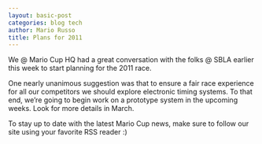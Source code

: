 ```yaml
---
layout: basic-post
categories: blog tech
author: Mario Russo
title: Plans for 2011
---
```

<p>We @ Mario Cup HQ had a great conversation with the folks @ SBLA earlier this week to start planning for the 2011 race. </p>
<p>One nearly unanimous suggestion was that to ensure a fair race experience for all our competitors we should explore electronic timing systems. To that end, we&#8217;re going to begin work on a prototype system in the upcoming weeks. Look for more details in March.</p>
<p>To stay up to date with the latest Mario Cup news, make sure to follow our site using your favorite RSS reader :)</p>
